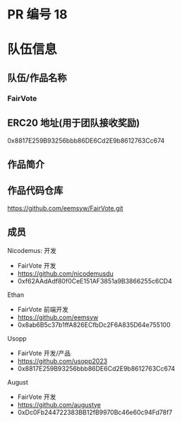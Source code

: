 # PR 编号 18

# 队伍信息

## 队伍/作品名称

### FairVote

## ERC20 地址(用于团队接收奖励)

0x8817E259B93256bbb86DE6Cd2E9b8612763Cc674

## 作品简介

## 作品代码仓库

https://github.com/eemsyw/FairVote.git

## 成员

Nicodemus: 开发

- FairVote 开发
- https://github.com/nicodemusdu
- 0xf62AAdAdf80f0CeE151AF3851a9B3866255c6CD4

Ethan

- FairVote 前端开发
- https://github.com/eemsyw
- 0x8ab6B5c37b1ffA826ECfbDc2F6A835D64e755100

Usopp

- FairVote 开发/产品
- https://github.com/usopp2023
- 0x8817E259B93256bbb86DE6Cd2E9b8612763Cc674

August

- FairVote 开发
- https://github.com/augustye
- 0xDc0Fb244722383BB12fB9970Bc46e60c94Fd78f7

